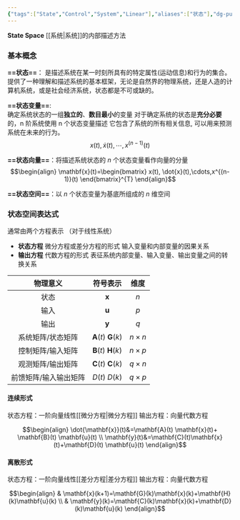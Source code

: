 ```yaml
---
{"tags":["State","Control","System","Linear"],"aliases":["状态"],"dg-publish":true,"dg-path":"自动控制原理/状态空间.md","permalink":"/自动控制原理/状态空间/","dgPassFrontmatter":true,"noteIcon":"","created":"2024-05-21T15:20:28.478+08:00","updated":"2024-08-07T19:32:54.095+08:00"}
---
```


**State Space**
[[系统\|系统]]的内部描述方法
### 基本概念
**==状态==**：
是描述系统在某一时刻所具有的特定属性(运动信息)和行为的集合。
提供了一种理解和描述系统的基本框架，无论是自然界的物理系统，还是人造的计算机系统，或是社会经济系统，状态都是不可或缺的。

**==状态变量==**:  
确定系统状态的一组**独立的**、**数目最小**的变量
对于确定系统的状态是**充分必要**的，n 阶系统使用 n 个状态变量描述
它包含了系统的所有相关信息, 可以用来预测系统在未来的行为。
$$x(t), \dot{x}(t),\cdots,x^{(n-1)}(t)$$

**==状态向量==**：将描述系统状态的 $n$ 个状态变量看作向量的分量
$$\begin{align}
\mathbf{x}(t)=\begin{bmatrix}
x(t), \dot{x}(t),\cdots,x^{(n-1)}(t)
\end{bmatrix}^{T}
\end{align}$$

**==状态空间==**：以 $n$ 个状态变量为基底所组成的 $n$ 维空间

### 状态空间表达式
通常由两个方程表示   （对于线性系统）
- **状态方程**
	微分方程或差分方程的形式
	输入变量和内部变量的因果关系
- **输出方程**
	代数方程的形式
	表征系统内部变量、输入变量、输出变量之间的转换关系


|    物理意义     |                符号表示                |     维度      |
| :---------: | :--------------------------------: | :---------: |
|     状态      |            $\mathbf{x}$            |     $n$     |
|     输入      |            $\mathbf{u}$            |     $p$     |
|     输出      |            $\mathbf{y}$            |     $q$     |
|  系统矩阵/状态矩阵  | $\mathbf{A}(t)$   $\mathbf{G}(k)$  | $n\times n$ |
|  控制矩阵/输入矩阵  | $\mathbf{B}(t)$    $\mathbf{H}(k)$ | $n\times p$ |
|  观测矩阵/输出矩阵  | $\mathbf{C}(t)$   $\mathbf{C}(k)$  | $q\times n$ |
| 前馈矩阵/输入输出矩阵 |          $D(t)$   $D(k)$           | $q\times p$ |

#### 连续形式
状态方程：一阶向量线性[[微分方程\|微分方程]]
输出方程：向量代数方程

$$\begin{align}
\dot{\mathbf{x}}(t)&=\mathbf{A}(t) \mathbf{x}(t)+ \mathbf{B}(t) \mathbf{u}(t) \\
\mathbf{y}(t)&=\mathbf{C}(t)\mathbf{x}(t)+\mathbf{D}(t) \mathbf{u}(t)
\end{align}$$

#### 离散形式
状态方程：一阶向量线性[[差分方程\|差分方程]]
输出方程：向量代数方程

$$\begin{align} 
 & \mathbf{x}(k+1)=\mathbf{G}(k)\mathbf{x}(k)+\mathbf{H}(k)\mathbf{u}(k) \\
 & \mathbf{y}(k)=\mathbf{C}(k)\mathbf{x}(k)+\mathbf{D}(k)\mathbf{u}(k)
\end{align}$$









